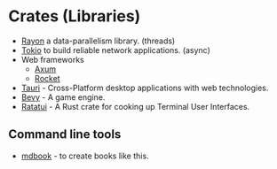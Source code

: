 # Crates (Libraries)

* [Rayon](https://docs.rs/rayon/latest/rayon/) a data-parallelism library. (threads)
* [Tokio](https://tokio.rs/) to build reliable network applications. (async)
* Web frameworks
    * [Axum](https://docs.rs/axum/latest/axum/)
    * [Rocket](https://rocket.rs/)
* [Tauri](https://tauri.app/) - Cross-Platform desktop applications with web technologies.
* [Bevy](https://bevyengine.org/) - A game engine.
* [Ratatui](https://ratatui.rs/) - A Rust crate for cooking up Terminal User Interfaces.

## Command line tools

* [mdbook](https://rust-lang.github.io/mdBook/) - to create books like this.

